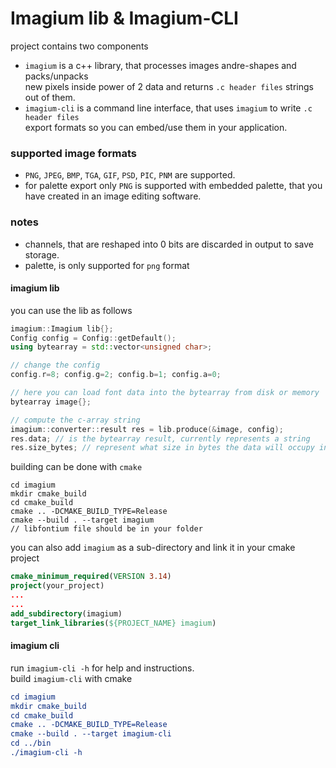 # Imagium lib & Imagium-CLI
project contains two components  
- `imagium` is a c++ library, that processes images andre-shapes and packs/unpacks  
new pixels inside power of 2 data and returns `.c header files` strings out of them.  
- `imagium-cli` is a command line interface, that uses `imagium` to write `.c header files`    
export formats so you can embed/use them in your application.
  
### supported image formats
- `PNG`, `JPEG`, `BMP`, `TGA`, `GIF`, `PSD`, `PIC`, `PNM` are supported.
- for palette export only `PNG` is supported with embedded palette, that you  
have created in an image editing software.

### notes
- channels, that are reshaped into 0 bits are discarded in output to save storage.
- palette, is only supported for `png` format

#### imagium lib
you can use the lib as follows
```c++
imagium::Imagium lib{};
Config config = Config::getDefault();
using bytearray = std::vector<unsigned char>;

// change the config
config.r=8; config.g=2; config.b=1; config.a=0;

// here you can load font data into the bytearray from disk or memory
bytearray image{};

// compute the c-array string
imagium::converter::result res = lib.produce(&image, config);
res.data; // is the bytearray result, currently represents a string
res.size_bytes; // represent what size in bytes the data will occupy in memory once loaded

```

building can be done with `cmake`
```text
cd imagium
mkdir cmake_build
cd cmake_build
cmake .. -DCMAKE_BUILD_TYPE=Release
cmake --build . --target imagium
// libfontium file should be in your folder

```

you can also add `imagium` as a sub-directory and link it in your
cmake project
```cmake
cmake_minimum_required(VERSION 3.14)
project(your_project)
...
...
add_subdirectory(imagium)
target_link_libraries(${PROJECT_NAME} imagium)

```

#### imagium cli
run `imagium-cli -h` for help and instructions.  
build `imagium-cli` with cmake
```cmake
cd imagium
mkdir cmake_build
cd cmake_build
cmake .. -DCMAKE_BUILD_TYPE=Release
cmake --build . --target imagium-cli
cd ../bin
./imagium-cli -h

```
